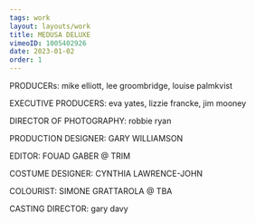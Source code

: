 ```yaml
---
tags: work
layout: layouts/work
title: MEDUSA DELUXE
vimeoID: 1005402926
date: 2023-01-02
order: 1
---
```


PRODUCERs: mike elliott, lee groombridge, louise palmkvist

EXECUTIVE PRODUCERS: eva yates, lizzie francke, jim mooney

DIRECTOR OF PHOTOGRAPHY: robbie ryan

PRODUCTION DESIGNER: GARY WILLIAMSON

EDITOR: FOUAD GABER @ TRIM

COSTUME DESIGNER: CYNTHIA LAWRENCE-JOHN

COLOURIST: SIMONE GRATTAROLA @ TBA

CASTING DIRECTOR: gary davy

